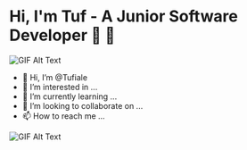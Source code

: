 # Hi, I'm Tuf - A Junior Software Developer 👋 🤙

![GIF Alt Text](https://media.giphy.com/media/XD9o33QG9BoMis7iM4/giphy.gif)



- 👋 Hi, I’m @Tufiale
- 👀 I’m interested in ...
- 🌱 I’m currently learning ...
- 💞️ I’m looking to collaborate on ...
- 📫 How to reach me ...


![GIF Alt Text](https://media.giphy.com/media/IRFQYGCokErS0/giphy.gif)


<!---
Tufiale/Tufiale is a ✨ special ✨ repository because its `README.md` (this file) appears on your GitHub profile.
You can click the Preview link to take a look at your changes.
--->
